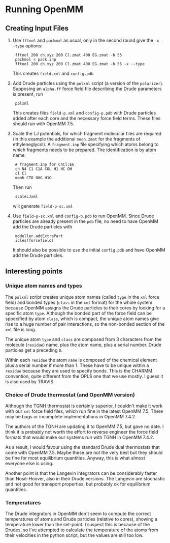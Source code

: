# Running OpenMM

## Creating Input Files

1. Use `fftool` and `packmol` as usual, only in the second round give the `-x --type` options:

        fftool 200 ch.xyz 200 Cl.zmat 400 EG.zmat -b 55
        packmol < pack.inp
        fftool 200 ch.xyz 200 Cl.zmat 400 EG.zmat -b 55 -x --type

    This creates `field.xml` and `config.pdb`

2. Add Drude particles using the `polxml` script (a version of the `polarizer`). Supposing an `alpha.ff` force field file describing the Drude parameters is present, run

        polxml

    This  creates files `field-p.xml` and `config-p.pdb` with Drude particles added after each core and the necessary force field terms. These files should run with OpenMM 7.5.

3. Scale the LJ potentials, for which fragment molecular files are required (in this example the additional `meoh.zmat` for the fragments of ethyleneglycol). A `fragment.inp` file specifying which atoms belong to which fragments needs to be prepared. The identification is by atom name:

        # fragment.inp for ChCl:EG
        ch N4 C1 C1A COL H1 HC OH
        cl Cl 
        meoh CTO OHG H1O

    Then run

        scaleLJxml

    will generate `field-p-sc.xml`

4. Use `field-p-sc.xml` and `config-p.pdb` to run OpenMM. Since Drude particles are already present in the `pdb` file, no need to have OpenMM add the Drude particles with

        modeller.addExtraPart
        icles(forcefield)

    It should also be possible to use the initial `config.pdb` and have OpenMM add the Drude particles.


## Interesting points


### Unique atom names and types

The `polxml` script creates unique atom names (called `type` in the `xml` force field) and bonded types (`class` in the `xml` format) for the whole system because OpenMM assigns the Drude particles to their cores by looking for a specific atom `type`. Although the bonded part of the force field can be spoecified by atom `class`, which is compact, the unique atom names give rise to a huge number of pair interactions, so the non-bonded section of the `xml` file is long.

The unique atom `type` and `class` are composed from 3 characters from the molecule (`residue`) name, plus the atom name, plus a serial number. Drude particles get a preceding `D`.

Within each `residue` the atom `name` is composed of the chemical element plus a serial number if more than 1. These have to be unique within a `residue` because they are used to specify bonds. This is the CHARMM convention, quite different from the OPLS one that we use mostly. I guess it is also used by TRAVIS.


### Choice of Drude thermostat (and OpenMM version) 

Although the TGNH thermostat is certainly superior, I couldn't make it work with our `xml` force field files, which run fine in the latest OpenMM 7.5. There may be bugs or incomplete implementations in OpenMM 7.4.2.

The authors of the TGNH are updating it to OpenMM 7.5, but gave no date. I think it is probably not worth the effort to reverse engineer the force field formats that would make our systems run with TGNH in OpenMM 7.4.2.

As a result, I would favour using the standard Drude dual thermostats that come with OpenMM 7.5. Maybe these are not the very best but they should be fine for most equilibrium quantities. Anyway, this is what almost everyone else is using.

Another point is that the Langevin integrators can be considerably faster than Nosé-Hoover, also in their Drude versions. The Langevin are stochastic and not good for transport properties, but probably ok for equilibrium quantities.


### Temperatures

The Drude integrators in OpenMM don't seem to compute the correct temperatures of atoms and Drude particles (relative to cores), showing a temperature lower than the set-point. I suspect this is because of the Drudes, so I've attempted to calculate the temperature of the atoms from their velocities in the python script, but the values are still too low.
